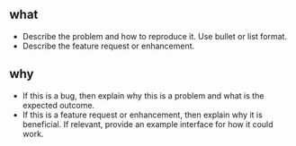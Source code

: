 ## what
* Describe the problem and how to reproduce it. Use bullet or list format. 
* Describe the feature request or enhancement. 

## why
* If this is a bug, then explain why this is a problem and what is the expected outcome.
* If this is a feature request or enhancement, then explain why it is beneficial. If relevant, provide an example interface for how it could work.

